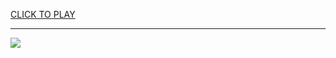 
<a href="https://premium76.site?title=flight_games_unblocked&ref=13M">CLICK TO PLAY</a></h3>
<hr>

<a href="https://premium76.site?title=flight_games_unblocked&ref=13M"><img src="https://clearcache.store/games.png"></a>


